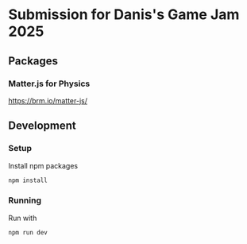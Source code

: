 # Submission for Danis's Game Jam 2025

## Packages
### Matter.js for Physics
https://brm.io/matter-js/

## Development
### Setup

Install npm packages
```bash
npm install
```
### Running

Run with
```bash
npm run dev
```